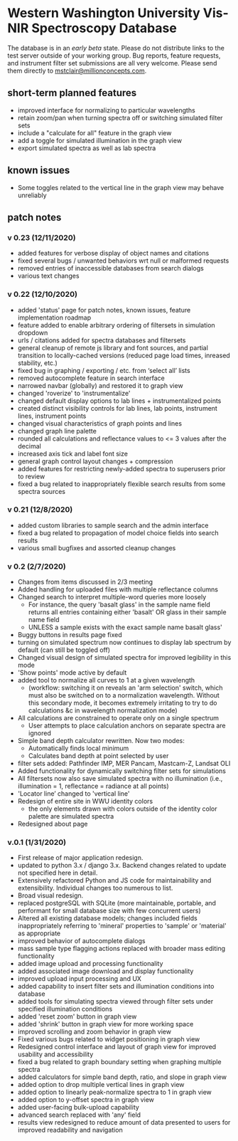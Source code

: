 # Western Washington University Vis-NIR Spectroscopy Database

The database is in an *early beta* state. Please do not distribute links to
the test server outside of your working group. Bug reports, feature requests,
and instrument filter set submissions are all very welcome. Please send them
directly to mstclair@millionconcepts.com.

## short-term planned features

* improved interface for normalizing to particular wavelengths
* retain zoom/pan when turning spectra off or switching simulated filter sets
* include a "calculate for all" feature in the graph view
* add a toggle for simulated illumination in the graph view
* export simulated spectra as well as lab spectra

## known issues

* Some toggles related to the vertical line in the graph view may behave
  unreliably

## patch notes

### v 0.23 (12/11/2020)

* added features for verbose display of object names and citations
* fixed several bugs / unwanted behaviors wrt null or malformed requests
* removed entries of inaccessible databases from search dialogs
* various text changes

### v 0.22 (12/10/2020)

* added 'status' page for patch notes, known issues, feature implementation
  roadmap
* feature added to enable arbitrary ordering of filtersets in simulation
  dropdown
* urls / citations added for spectra databases and filtersets
* general cleanup of remote js library and font sources, and partial
  transition to locally-cached versions (reduced page load times, inreased
  stability, etc.)
* fixed bug in graphing / exporting / etc. from ‘select all’ lists
* removed autocomplete feature in search interface
* narrowed navbar (globally) and restored it to graph view
* changed 'roverize' to 'instrumentalize'
* changed default display options to lab lines + instrumentalized points
* created distinct visibility controls for lab lines, lab points, instrument
  lines, instrument points
* changed visual characteristics of graph points and lines
* changed graph line palette
* rounded all calculations and reflectance values to <= 3 values after the
  decimal
* increased axis tick and label font size
* general graph control layout changes + compression
* added features for restricting newly-added spectra to superusers prior to
  review
* fixed a bug related to inappropriately flexible search results from some
  spectra sources

### v 0.21 (12/8/2020)

* added custom libraries to sample search and the admin interface
* fixed a bug related to propagation of model choice fields into search
  results
* various small bugfixes and assorted cleanup changes

### v 0.2 (2/7/2020)

* Changes from items discussed in 2/3 meeting
* Added handling for uploaded files with multiple reflectance columns
* Changed search to interpret multiple-word queries more loosely
    * For instance, the query 'basalt glass' in the sample name field returns
      all entries containing either 'basalt' OR glass in their sample name
      field
    * UNLESS a sample exists with the exact sample name basalt glass'
* Buggy buttons in results page fixed
* turning on simulated spectrum now continues to display lab spectrum by
  default (can still be toggled off)
* Changed visual design of simulated spectra for improved legibility in this
  mode
* 'Show points' mode active by default
* added tool to normalize all curves to 1 at a given wavelength
    * (workflow: switching it on reveals an 'arm selection' switch, which
      must also be switched on to a normalization wavelength. Without this
      secondary mode, it becomes extremely irritating to try to do
      calculations &c in wavelength normalization mode)
* All calculations are constrained to operate only on a single spectrum
    * User attempts to place calculation anchors on separate spectra are
      ignored
* Simple band depth calculator rewritten. Now two modes:
    * Automatically finds local minimum
    * Calculates band depth at point selected by user
* filter sets added: Pathfinder IMP, MER Pancam, Mastcam-Z, Landsat OLI
* Added functionality for dynamically switching filter sets for simulations
* All filtersets now also save simulated spectra with no illumination (i.e.,
  illumination = 1, reflectance = radiance at all points)
* 'Locator line’ changed to 'vertical line'
* Redesign of entire site in WWU identity colors
    * the only elements drawn with colors outside of the identity color
      palette are simulated spectra
* Redesigned about page

### v.0.1 (1/31/2020)

* First release of major application redesign.
* updated to python 3.x / django 3.x. Backend changes related to update not
  specified here in detail.
* Extensively refactored Python and JS code for maintainability and
  extensibility. Individual changes too numerous to list.
* Broad visual redesign.
* replaced postgreSQL with SQLite (more maintainable, portable, and
  performant for small database size with few concurrent users)
* Altered all existing database models; changes included fields
  inappropriately referring to 'mineral' properties to 'sample' or 'material'
  as appropriate
* improved behavior of autocomplete dialogs
* mass sample type flagging actions replaced with broader mass editing
  functionality
* added image upload and processing functionality
* added associated image download and display functionality
* improved upload input processing and UX
* added capability to insert filter sets and illumination conditions into
  database
* added tools for simulating spectra viewed through filter sets under
  specified illumination conditions
* added 'reset zoom' button in graph view
* added 'shrink' button in graph view for more working space
* improved scrolling and zoom behavior in graph view
* Fixed various bugs related to widget positioning in graph view
* Redesigned control interface and layout of graph view for improved
  usability and accessibility
* fixed a bug related to graph boundary setting when graphing multiple
  spectra
* added calculators for simple band depth, ratio, and slope in graph view
* added option to drop multiple vertical lines in graph view
* added option to linearly peak-normalize spectra to 1 in graph view
* added option to y-offset spectra in graph view
* added user-facing bulk-upload capability
* advanced search replaced with 'any' field
* results view redesigned to reduce amount of data presented to users for
  improved readability and navigation
